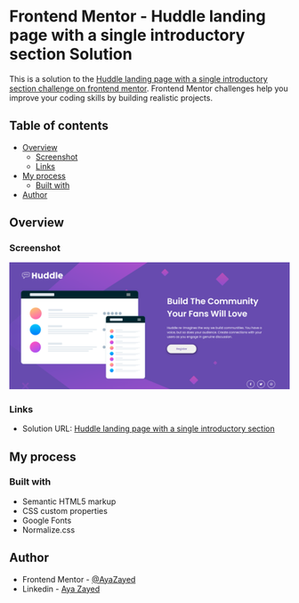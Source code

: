 # Frontend Mentor - Huddle landing page with a single introductory section Solution

This is a solution to the [Huddle landing page with a single introductory section challenge on frontend mentor](https://www.frontendmentor.io/challenges/huddle-landing-page-with-a-single-introductory-section-B_2Wvxgi0). Frontend Mentor challenges help you improve your coding skills by building realistic projects.

## Table of contents

- [Overview](#overview)
  - [Screenshot](#screenshot)
  - [Links](#links)
- [My process](#my-process)
  - [Built with](#built-with)
- [Author](#author)

## Overview

### Screenshot

![Huddle landing page with a single introductory section](./images/Screenshot.png)

### Links

- Solution URL: [Huddle landing page with a single introductory section](https://www.frontendmentor.io/solutions/huddle-landing-page-with-a-single-introductory-section-qM3fXA8eq0)

## My process

### Built with

- Semantic HTML5 markup
- CSS custom properties
- Google Fonts
- Normalize.css

## Author

- Frontend Mentor - [@AyaZayed](https://www.frontendmentor.io/profile/AyaZayed)
- Linkedin - [Aya Zayed](https://www.linkedin.com/in/aya-zayed-2000/)

